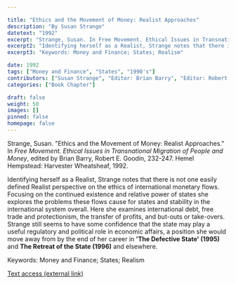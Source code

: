 ```yaml
---

title: "Ethics and the Movement of Money: Realist Approaches"
description: "By Susan Strange"
datetext: "1992"
excerpt: "Strange, Susan. In Free Movement. Ethical Issues in Transnational Migration of People and Money, edited by Brian Barry, Robert E. Goodin, 232-247. Hemel Hempstead: Harvester Wheatsheaf, 1992."
excerpt2: "Identifying herself as a Realist, Strange notes that there is not one easily defined Realist perspective on the ethics of international monetary flows. Focusing on the continued existence and relative power of states she explores the problems these flows cause for states and stability in the international system overall. Here she examines international debt, free trade and protectionism, the transfer of profits, and but-outs or take-overs. Strange still seems to have some confidence that the state may play a useful regulatory and political role in economic affairs, a position she would move away from by the end of her career in 'The Defective State' (1995) and The Retreat of the State. The Diffusion of Power in the World Economy (1996) and elsewhere."
excerpt3: "Keywords: Money and Finance; States; Realism"

date: 1992
tags: ["Money and Finance", "States", "1990's"]
contributors: ["Susan Strange", "Editor: Brian Barry", "Editor: Robert E. Goodin"]
categories: ["Book Chapter"]

draft: false
weight: 50
images: []
pinned: false
homepage: false
---
```


Strange, Susan. "Ethics and the Movement of Money: Realist Approaches." In *Free Movement. Ethical Issues in Transnational Migration of People and Money*, edited by Brian Barry, Robert E. Goodin, 232-247. Hemel Hempstead: Harvester Wheatsheaf, 1992.

Identifying herself as a Realist, Strange notes that there is not one easily defined Realist perspective on the ethics of international monetary flows. Focusing on the continued existence and relative power of states she explores the problems these flows cause for states and stability in the international system overall. Here she examines international debt, free trade and protectionism, the transfer of profits, and but-outs or take-overs. Strange still seems to have some confidence that the state may play a useful regulatory and political role in economic affairs, a position she would move away from by the end of her career in **'The Defective State' (1995)** and **The Retreat of the State (1996)** and elsewhere.

Keywords: Money and Finance; States; Realism

[Text access (external link)](https://www.worldcat.org/title/1069716072)
